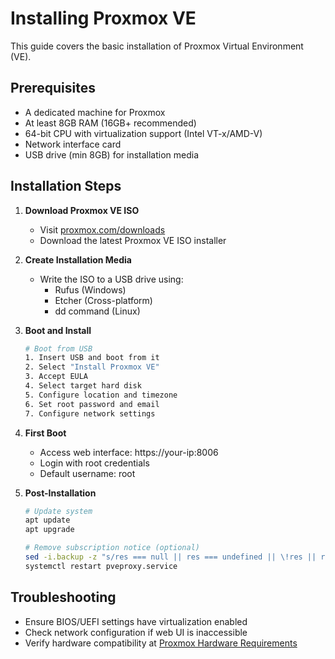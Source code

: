 # Installing Proxmox VE

This guide covers the basic installation of Proxmox Virtual Environment (VE).

## Prerequisites
- A dedicated machine for Proxmox
- At least 8GB RAM (16GB+ recommended)
- 64-bit CPU with virtualization support (Intel VT-x/AMD-V)
- Network interface card
- USB drive (min 8GB) for installation media

## Installation Steps

1. **Download Proxmox VE ISO**
   - Visit [proxmox.com/downloads](https://www.proxmox.com/downloads)
   - Download the latest Proxmox VE ISO installer

2. **Create Installation Media**
   - Write the ISO to a USB drive using:
     - Rufus (Windows)
     - Etcher (Cross-platform)
     - dd command (Linux)

3. **Boot and Install**
   ```bash
   # Boot from USB
   1. Insert USB and boot from it
   2. Select "Install Proxmox VE"
   3. Accept EULA
   4. Select target hard disk
   5. Configure location and timezone
   6. Set root password and email
   7. Configure network settings
   ```

4. **First Boot**
   - Access web interface: https://your-ip:8006
   - Login with root credentials
   - Default username: root

5. **Post-Installation**
   ```bash
   # Update system
   apt update
   apt upgrade

   # Remove subscription notice (optional)
   sed -i.backup -z "s/res === null || res === undefined || \!res || res\n\t\t\t.data.status.toLowerCase() \!== 'active'/false/g" /usr/share/javascript/proxmox-widget-toolkit/proxmoxlib.js
   systemctl restart pveproxy.service
   ```

## Troubleshooting
- Ensure BIOS/UEFI settings have virtualization enabled
- Check network configuration if web UI is inaccessible
- Verify hardware compatibility at [Proxmox Hardware Requirements](https://www.proxmox.com/en/proxmox-ve/requirements)
